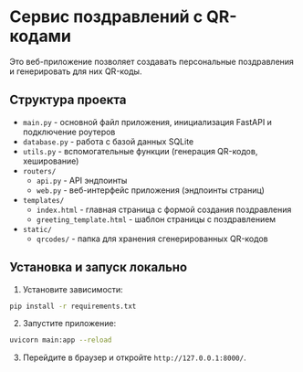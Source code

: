 # Сервис поздравлений с QR-кодами

Это веб-приложение позволяет создавать персональные поздравления и генерировать для них QR-коды.

## Структура проекта
- `main.py` - основной файл приложения, инициализация FastAPI и подключение роутеров
- `database.py` - работа с базой данных SQLite
- `utils.py` - вспомогательные функции (генерация QR-кодов, хеширование)
- `routers/`
  - `api.py` - API эндпоинты 
  - `web.py` - веб-интерфейс приложения (эндпоинты страниц)
- `templates/`
  - `index.html` - главная страница с формой создания поздравления
  - `greeting_template.html` - шаблон страницы с поздравлением
- `static/`
  - `qrcodes/` - папка для хранения сгенерированных QR-кодов

## Установка и запуск локально

1. Установите зависимости:
```bash
pip install -r requirements.txt
```

2. Запустите приложение:
```bash
uvicorn main:app --reload
```

3. Перейдите в браузер и откройте `http://127.0.0.1:8000/`.


